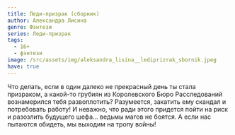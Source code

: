 ```yaml
---
title: Леди-призрак (сборник)
author: Александра Лисина
genre: Фэнтези
series: Леди-призрак
tags:
  - 16+
  - фэнтези
image: /src/assets/img/aleksandra_lisina__lediprizrak_sbornik.jpeg
have: true
---
```

Что делать, если в один далеко не прекрасный день ты стала призраком, а какой-то грубиян из Королевского Бюро Расследований вознамерился тебя развоплотить? Разумеется, закатить ему скандал и потребовать работу! И неважно, что ради этого придется пойти на риск и разозлить будущего шефа… ведьмы магов не боятся. А если нас пытаются обидеть, мы выходим на тропу войны!
